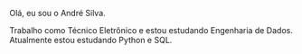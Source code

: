 Olá, eu sou o André Silva.

Trabalho como Técnico Eletrônico e estou estudando Engenharia de Dados.
Atualmente estou estudando Python e SQL.

<!---
Andremarciliosilva/Andremarciliosilva is a ✨ special ✨ repository because its `README.md` (this file) appears on your GitHub profile.
You can click the Preview link to take a look at your changes.
--->

